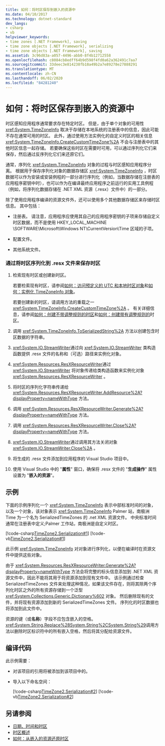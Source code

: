 ```yaml
---
title: 如何：将时区保存到嵌入的资源中
ms.date: 04/10/2017
ms.technology: dotnet-standard
dev_langs:
- csharp
- vb
helpviewer_keywords:
- time zones [.NET Framework], saving
- time zone objects [.NET Framework], serializing
- time zone objects [.NET Framework], saving
ms.assetid: 3c96d83a-a057-4496-abb0-8f4b12712558
ms.openlocfilehash: c8084cb8edff64b9d598f4fd0a62a362491c7aa7
ms.sourcegitcommit: 33deec3e814238fb18a49b2a7e89278e27888291
ms.translationtype: MT
ms.contentlocale: zh-CN
ms.lasthandoff: 06/02/2020
ms.locfileid: "84281240"
---
```

# <a name="how-to-save-time-zones-to-an-embedded-resource"></a>如何：将时区保存到嵌入的资源中

时区感知应用程序通常要求存在特定时区。 但是，由于单个对象的可用性 <xref:System.TimeZoneInfo> 取决于存储在本地系统的注册表中的信息，因此可能不存在通常可用的时区。 此外，通过使用方法实例化的自定义时区的相关信息 <xref:System.TimeZoneInfo.CreateCustomTimeZone%2A> 不会与注册表中的其他时区信息一起存储。 若要确保这些时区在需要时可用，可以通过序列化它们来保存，然后通过反序列化它们来还原它们。

通常，序列化 <xref:System.TimeZoneInfo> 对象的过程与时区感知应用程序分离。 根据用于保存序列化对象的数据存储区 <xref:System.TimeZoneInfo> ，时区数据可以作为安装或安装例程的一部分进行序列化（例如，当数据存储在注册表的应用程序密钥中时），也可以作为在编译最终应用程序之前运行的实用工具例程（例如，将序列化数据存储在 .NET XML 资源（.resx）文件中）的一部分。

除了使用应用程序编译的资源文件外，还可以使用多个其他数据存储区来存储时区信息。 其中包括：

- 注册表。 请注意，应用程序应使用其自己的应用程序密钥的子项来存储自定义时区数据，而不是使用 HKEY_LOCAL_MACHINE \SOFTWARE\Microsoft\Windows NT\CurrentVersion\Time 区域的子项。

- 配置文件。

- 其他系统文件。

### <a name="to-save-a-time-zone-by-serializing-it-to-a-resx-file"></a>通过将时区序列化到 .resx 文件来保存时区

1. 检索现有时区或创建新时区。

   若要检索现有时区，请参阅[如何：访问预定义的 UTC 和本地时区对象](access-utc-and-local.md)和[如何：实例化 TimeZoneInfo 对象](instantiate-time-zone-info.md)。

   若要创建新的时区，请调用方法的重载之一 <xref:System.TimeZoneInfo.CreateCustomTimeZone%2A> 。 有关详细信息，请参阅[如何：创建不带调整规则的时区](create-time-zones-without-adjustment-rules.md)和[如何：创建带有调整规则的](create-time-zones-with-adjustment-rules.md)时区。

2. 调用 <xref:System.TimeZoneInfo.ToSerializedString%2A> 方法以创建包含时区数据的字符串。

3. <xref:System.IO.StreamWriter>通过向 <xref:System.IO.StreamWriter> 类构造函数提供 .resx 文件的名称和（可选）路径来实例化对象。

4. <xref:System.Resources.ResXResourceWriter>通过 <xref:System.IO.StreamWriter> 将对象传递给类构造函数来实例化对象 <xref:System.Resources.ResXResourceWriter> 。

5. 将时区的序列化字符串传递给 <xref:System.Resources.ResXResourceWriter.AddResource%2A?displayProperty=nameWithType> 方法。

6. 调用 <xref:System.Resources.ResXResourceWriter.Generate%2A?displayProperty=nameWithType> 方法。

7. 调用 <xref:System.Resources.ResXResourceWriter.Close%2A?displayProperty=nameWithType> 方法。

8. <xref:System.IO.StreamWriter>通过调用其方法关闭对象 <xref:System.IO.StreamWriter.Close%2A> 。

9. 将生成的 .resx 文件添加到应用程序的 Visual Studio 项目中。

10. 使用 Visual Studio 中的 "**属性**" 窗口，确保将 .resx 文件的 "**生成操作**" 属性设置为 "**嵌入的资源**"。

## <a name="example"></a>示例

下面的示例序列化一个 <xref:System.TimeZoneInfo> 表示中部标准时间的对象，以及一个对象，该对象表示 <xref:System.TimeZoneInfo> Palmer 站，南极洲 Time 为一个名为 SerializedTimeZones 的 .net XML 资源文件。 中央标准时间通常在注册表中定义;Palmer 工作站，南极洲是自定义时区。

[!code-csharp[TimeZone2.Serialization#1](../../../samples/snippets/csharp/VS_Snippets_CLR/TimeZone2.Serialization/cs/SerializeTimeZoneData.cs#1)]
[!code-vb[TimeZone2.Serialization#1](../../../samples/snippets/visualbasic/VS_Snippets_CLR/TimeZone2.Serialization/vb/SerializeTimeZoneData.vb#1)]

此示例 <xref:System.TimeZoneInfo> 对对象进行序列化，以便在编译时在资源文件中提供这些对象。

由于 <xref:System.Resources.ResXResourceWriter.Generate%2A?displayProperty=nameWithType> 方法会将完整的标头信息添加到 .NET XML 资源文件中，因此不能将其用于将资源添加到现有文件中。 该示例通过检查 SerializedTimeZones 文件来处理这种情况，如果该文件存在，则将其除两个序列化时区之外的所有资源存储到一个泛型 <xref:System.Collections.Generic.Dictionary%602> 对象。 然后删除现有的文件，并将现有资源添加到新的 SerializedTimeZones 文件。 序列化的时区数据也将添加到此文件中。

资源的键（或**名称**）字段不应包含嵌入的空格。 <xref:System.String.Replace%28System.String%2CSystem.String%29>调用方法以删除时区标识符中的所有嵌入空格，然后将其分配给资源文件。

## <a name="compiling-the-code"></a>编译代码

此示例需要：

- 对该项目的引用将被添加到该项目中的。

- 导入以下命名空间：

  [!code-csharp[TimeZone2.Serialization#2](../../../samples/snippets/csharp/VS_Snippets_CLR/TimeZone2.Serialization/cs/SerializeTimeZoneData.cs#2)]
  [!code-vb[TimeZone2.Serialization#2](../../../samples/snippets/visualbasic/VS_Snippets_CLR/TimeZone2.Serialization/vb/SerializeTimeZoneData.vb#2)]

## <a name="see-also"></a>另请参阅

- [日期、时间和时区](index.md)
- [时区概述](time-zone-overview.md)
- [如何：从嵌入的资源还原时区](restore-time-zones-from-an-embedded-resource.md)
